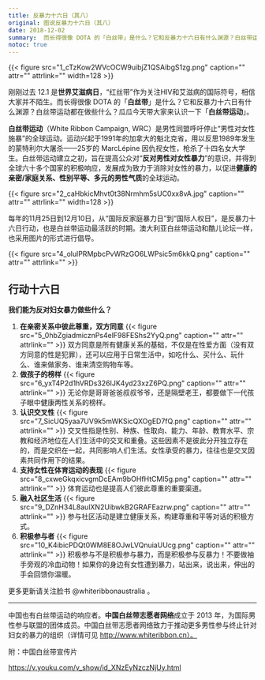 ```yaml
---
title: 反暴力十六日（其八）
original: 图说反暴力十六日（其八）
date: 2018-12-02
summary:  而长得很像 DOTA 的「白丝带」是什么？它和反暴力十六日有什么渊源？白丝带运动都在做些什么？瓜瓜今天带大家来认识一下「白丝带运动」。
notoc: true
---
```


{{< figure src="1_cTzKow2WVcOCW9uibjZ1QSAibgS1zg.png" caption="" attr="" attrlink="" width=128 >}}

刚刚过去 12.1 是**世界艾滋病日**，“红丝带”作为关注HIV和艾滋病的国际符号，相信大家并不陌生。而长得很像 DOTA 的「**白丝带**」是什么？它和反暴力十六日有什么渊源？白丝带运动都在做些什么？瓜瓜今天带大家来认识一下「**白丝带运动**」。

**白丝带运动**（White Ribbon Campaign, WRC）是男性同盟呼吁停止“男性对女性施暴”的全球运动。运动兴起于1991年的加拿大的魁北克省，用以反思1989年发生的蒙特利尔大屠杀——25岁的 MarcLépine 因仇视女性，枪杀了十四名女大学生。白丝带运动建立之初，旨在提高公众对“**反对男性对女性暴力**”的意识，并得到全球六十多个国家的积极响应，发展成为致力于消除对女性的暴力，以促进**健康的亲密/家庭关系、性别平等、多元的男性气质**的全球运动。

{{< figure src="2_caHbkicMhvt0t38Nrmhm5sUC0xx8vA.jpg" caption="" attr="" attrlink="" width=128 >}}

每年的11月25日到12月10日，从“国际反家庭暴力日”到“国际人权日”，是反暴力十六日行动，也是白丝带运动最活跃的时期。澳大利亚白丝带运动和酷儿论坛一样，也采用图片的形式进行倡导。

{{< figure src="4_olulPRMpbcPvWRzGO6LWPsic5m6kkQ.png" caption="" attr="" attrlink="" >}}

## 行动十六日

**我们能为反对妇女暴力做些什么？**

1. **在亲密关系中彼此尊重，双方同意**
   {{< figure src="5_0hbZgiadmicznPs4elF98FEShs2YyQ.png" caption="" attr="" attrlink="" >}}
   双方同意是所有健康关系的基础，不仅是在性爱方面（没有双方同意的性是犯罪），还可以应用于日常生活中，如吃什么、买什么、玩什么、谁来做家务、谁来清空购物车等。
2. **做孩子的榜样**
   {{< figure src="6_yxT4P2d1hVRDs326IJK4yd23xzZ6PQ.png" caption="" attr="" attrlink="" >}}
   无论你是哥哥爸爸叔叔爷爷，还是隔壁老王，都要做下一代孩子眼中健康两性关系的榜样。
3. **认识交叉性**
   {{< figure src="7_SicUQ5yaa7UV9k5mWKSicQXOgED7fQ.png" caption="" attr="" attrlink="" >}}
   交叉性指是性别、种族、性取向、能力、年龄、教育水平、宗教和经济地位在人们生活中的交叉和重叠。这些因素不是彼此分开独立存在的，而是交织在一起，共同影响人们生活。女性承受的暴力，往往也是交叉因素共同作用下的结果。
4. **支持女性在体育运动的表现**
   {{< figure src="8_cxweGkqxicvgmDcEAm9bOHfHtCMl5g.png" caption="" attr="" attrlink="" >}}
   体育运动也是提高人们彼此尊重的重要渠道。
5. **融入社区生活**
   {{< figure src="9_DZnH34L8aulXN2UibwkB2GRAFEazrw.png" caption="" attr="" attrlink="" >}}
   参与社区活动是建立健康关系，构建尊重和平等对话的积极方式。
6. **积极参与者**
   {{< figure src="10_K4ibicPDQt0WM8E8OJwLVQnuiaUUcg.png" caption="" attr="" attrlink="" >}}
   积极参与不是积极参与暴力，而是积极参与反暴力！不要做袖手旁观的冷血动物！如果你的身边有女性遭到暴力，站出来，说出来，伸出的手会回馈你温暖。

更多更新请关注脸书 @whiteribbonaustralia 。

---

中国也有白丝带运动的响应者。**中国白丝带志愿者网络**成立于 2013 年，为国际男性参与联盟的团体成员。中国白丝带志愿者网络致力于推动更多男性参与终止针对妇女的暴力的组织（详情可见 http://www.whiteribbon.cn）。


附：中国白丝带宣传片

https://v.youku.com/v_show/id_XNzEyNzczNjUy.html